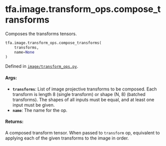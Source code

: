 <div itemscope itemtype="http://developers.google.com/ReferenceObject">
<meta itemprop="name" content="tfa.image.transform_ops.compose_transforms" />
<meta itemprop="path" content="Stable" />
</div>

# tfa.image.transform_ops.compose_transforms

Composes the transforms tensors.

``` python
tfa.image.transform_ops.compose_transforms(
    transforms,
    name=None
)
```



Defined in [`image/transform_ops.py`](https://github.com/tensorflow/addons/tree/0.4-release/tensorflow_addons/image/transform_ops.py).

<!-- Placeholder for "Used in" -->


#### Args:


* <b>`transforms`</b>: List of image projective transforms to be composed. Each
  transform is length 8 (single transform) or shape (N, 8) (batched
  transforms). The shapes of all inputs must be equal, and at least one
  input must be given.
* <b>`name`</b>: The name for the op.


#### Returns:

A composed transform tensor. When passed to `transform` op,
    equivalent to applying each of the given transforms to the image in
    order.
